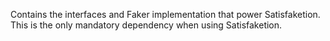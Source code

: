 Contains the interfaces and Faker implementation that power Satisfaketion.  This is the only mandatory
dependency when using Satisfaketion.
